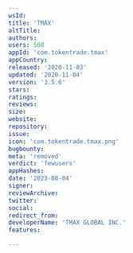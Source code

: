 ```yaml
---
wsId: 
title: 'TMAX'
altTitle: 
authors: 
users: 500
appId: 'com.tokentrade.tmax'
appCountry: 
released: '2020-11-03'
updated: '2020-11-04'
version: '3.5.6'
stars: 
ratings: 
reviews: 
size: 
website: 
repository: 
issue: 
icon: 'com.tokentrade.tmax.png'
bugbounty: 
meta: 'removed'
verdict: 'fewusers'
appHashes: 
date: '2023-08-04'
signer: 
reviewArchive: 
twitter: 
social: 
redirect_from: 
developerName: 'TMAX GLOBAL INC.'
features: 

---
```


